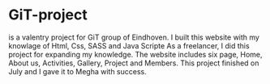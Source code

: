 # GiT-project
is a valentry project for GiT group of Eindhoven. I built this website with my knowlage of Html, Css, SASS and Java Scripte
As a freelancer, I did this project for expanding my knowledge. 
The website includes six page, Home, About us, Activities, Gallery, Project and Members.
This project finished on July and I gave it to Megha with success.
